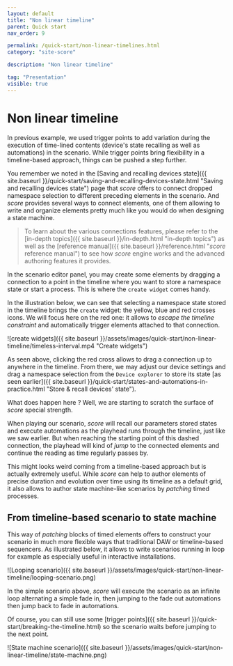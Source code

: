```yaml
---
layout: default
title: "Non linear timeline"
parent: Quick start
nav_order: 9

permalink: /quick-start/non-linear-timelines.html
category: "site-score"

description: "Non linear timeline"

tag: "Presentation"
visible: true
---
```

# Non linear timeline

In previous example, we used trigger points to add variation during the execution of time-lined contents (device's state recalling as well as automations) in the scenario. While trigger points bring flexibility in a timeline-based approach, things can be pushed a step further.

You remember we noted in the [Saving and recalling devices state]({{ site.baseurl }}/quick-start/saving-and-recalling-devices-state.html "Saving and recalling devices state") page that *score* offers to connect dropped namespace selection to different preceding elements in the scenario. And *score* provides several ways to connect elements, one of them allowing to write and organize elements pretty much like you would do when designing a state machine.

> To learn about the various connections features, please refer to the [in-depth topics]({{ site.baseurl }}/in-depth.html "in-depth topics") as well as the [reference manual]({{ site.baseurl }}/reference.html "*score* reference manual") to see how *score* engine works and the advanced authoring features it provides.

In the scenario editor panel, you may create some elements by dragging a connection to a point in the timeline where you want to store a namespace state or start a process. This is where the `create widget` comes handy.

In the illustration below, we can see that selecting a namespace state stored in the timeline brings the `create` widget: the yellow, blue and red crosses icons. We will focus here on the red one: it allows to *escape the timeline constraint* and automatically trigger elements attached to that connection.

![create widgets]({{ site.baseurl }}/assets/images/quick-start/non-linear-timeline/timeless-interval.mp4 "Create widgets")

As seen above, clicking the red cross allows to drag a connection up to anywhere in the timeline. From there, we may adjust our device settings and drag a namespace selection from the `Device explorer` to store its state [as seen earlier]({{ site.baseurl }}/quick-start/states-and-automations-in-practice.html "Store & recall devices' state").

What does happen here ? Well, we are starting to scratch the surface of *score* special strength.

When playing our scenario, *score* will recall our parameters stored states and execute automations as the playhead runs through the timeline, just like we saw earlier. But when reaching the starting point of this dashed connection, the playhead will kind of *jump* to the connected elements and continue the reading as time regularly passes by.

This might looks weird coming from a timeline-based approach but is actually extremely useful. While *score* can help to author elements of precise duration and evolution over time using its timeline as a default grid, it also allows to author state machine-like scenarios by *patching* timed processes.

## From timeline-based scenario to state machine

This way of *patching* blocks of timed elements offers to construct your scenario in much more flexible ways that traditional DAW or timeline-based sequencers. As illustrated below, it allows to write scenarios running in loop for example as especially useful in interactive installations.

![Looping scenario]({{ site.baseurl }}/assets/images/quick-start/non-linear-timeline/looping-scenario.png)

In the simple scenario above, *score* will execute the scenario as an infinite loop alternating a simple fade in, then jumping to the fade out automations then jump back to fade in automations.

Of course, you can still use some [trigger points]({{ site.baseurl }}/quick-start/breaking-the-timeline.html) so the scenario waits before jumping to the next point.

![State machine scenario]({{ site.baseurl }}/assets/images/quick-start/non-linear-timeline/state-machine.png)
